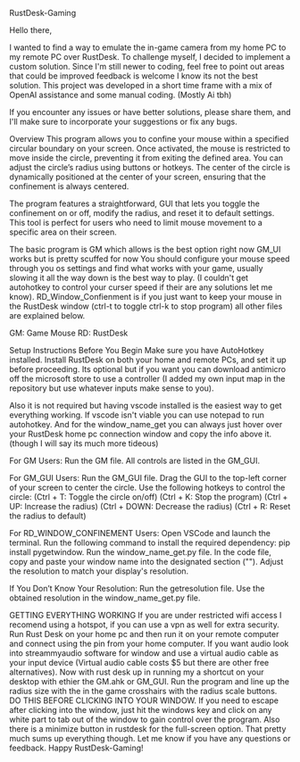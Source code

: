 RustDesk-Gaming

Hello there,

I wanted to find a way to emulate the in-game camera from my home PC to my remote PC over RustDesk. To challenge myself, I decided to implement a custom solution. Since I'm still newer to coding, feel free to point out areas that could be improved feedback is welcome I know its not the best solution. This project was developed in a short time frame with a mix of OpenAI assistance and some manual coding.
(Mostly Ai tbh)

If you encounter any issues or have better solutions, please share them, and I'll make sure to incorporate your suggestions or fix any bugs.

Overview
This program allows you to confine your mouse within a specified circular boundary on your screen. Once activated, the mouse is restricted to move inside the circle, preventing it from exiting the defined area. You can adjust the circle’s radius using buttons or hotkeys. The center of the circle is dynamically positioned at the center of your screen, ensuring that the confinement is always centered.

The program features a straightforward, GUI that lets you toggle the confinement on or off, modify the radius, and reset it to default settings. This tool is perfect for users who need to limit mouse movement to a specific area on their screen.

The basic program is GM which allows is the best option right now
GM_UI works but is pretty scuffed for now
You should configure your mouse speed through you os settings and find what works with your game, usually slowing it all the way down is the best way to play. (I couldn't get autohotkey to control your curser speed if their are any solutions let me know).
RD_Window_Confienment is if you just want to keep your mouse in the RustDesk window (ctrl-t to toggle ctrl-k to stop program)
all other files are explained below.

GM: Game Mouse
RD: RustDesk

Setup Instructions
Before You Begin
Make sure you have AutoHotkey installed.
Install RustDesk on both your home and remote PCs, and set it up before proceeding.
Its optional but if you want you can download antimicro off the microsoft store to use a controller (I added my own input map in the repository but use whatever inputs make sense to you). 

Also it is not required but having vscode installed is the easiest way to get everything working. If vscode isn't viable you can use notepad to run autohotkey. And for the window_name_get you can always just hover over your RustDesk home pc connection window and copy the info above it. (though I will say its much more tideous) 

For GM Users:
Run the GM file.
All controls are listed in the GM_GUI.

For GM_GUI Users:
Run the GM_GUI file.
Drag the GUI to the top-left corner of your screen to center the circle.
Use the following hotkeys to control the circle:
(Ctrl + T: Toggle the circle on/off)
(Ctrl + K: Stop the program)
(Ctrl + UP: Increase the radius)
(Ctrl + DOWN: Decrease the radius)
(Ctrl + R: Reset the radius to default)

For RD_WINDOW_CONFINEMENT Users:
Open VSCode and launch the terminal.
Run the following command to install the required dependency:
pip install pygetwindow.
Run the window_name_get.py file.
In the code file, copy and paste your window name into the designated section ("").
Adjust the resolution to match your display's resolution.

If You Don’t Know Your Resolution:
Run the getresolution file.
Use the obtained resolution in the window_name_get.py file.

GETTING EVERYTHING WORKING
If you are under restricted wifi access I recomend using a hotspot, if you can use a vpn as well  for extra security.
Run Rust Desk on your home pc and then run it on your remote computer and connect using the pin from your home computer. 
If you want audio look into streammyaudio software for window and use a virtual audio cable  as your input device (Virtual audio cable costs $5 but there are other free alternatives). Now with rust desk up in running my a shortcut on your desktop with ethier the GM.ahk or GM_GUI. Run the program and line up the radius size with the in the game crosshairs with the radius scale buttons. DO THIS BEFORE CLICKING INTO YOUR WINDOW. If you need to escape after clicking into the window, just hit the windows key and click on any white part to tab out of the window to gain control over the program. Also there is a minimize button in rustdesk for the full-screen option. That pretty much sums up everything though. Let me know if you have any questions or feedback. Happy RustDesk-Gaming!

